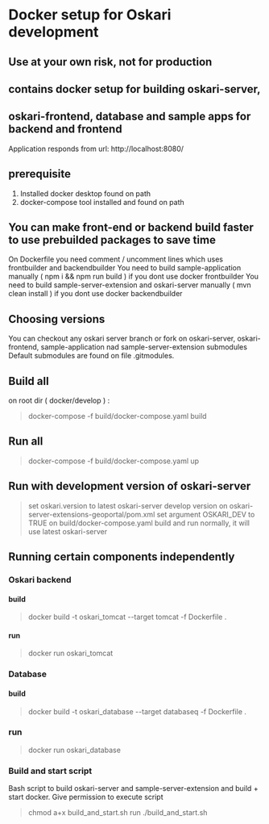 # Docker setup for Oskari development
## Use at your own risk, not for production
## contains docker setup for building oskari-server, 
## oskari-frontend, database and sample apps for backend and frontend

Application responds from url:
http://localhost:8080/

## prerequisite
1. Installed docker desktop found on path
2. docker-compose tool installed and found on path

## You can make front-end or backend build faster to use prebuilded packages to save time
On Dockerfile you need comment / uncomment lines which uses frontbuilder and backendbuilder
You need to build sample-application manually ( npm i && npm run build ) if you dont use docker frontbuilder
You need to build sample-server-extension and oskari-server manually ( mvn clean install ) if you dont use docker backendbuilder

## Choosing versions
You can checkout any oskari server branch or fork on 
oskari-server, oskari-frontend, sample-application nad sample-server-extension submodules
Default submodules are found on file .gitmodules.

## Build all
on root dir ( docker/develop ) :
>docker-compose -f build/docker-compose.yaml build

## Run all
>docker-compose -f build/docker-compose.yaml up

## Run with development version of oskari-server
>set oskari.version to latest oskari-server develop version on oskari-server-extensions-geoportal/pom.xml
>set argument OSKARI_DEV to TRUE on build/docker-compose.yaml
>build and run normally, it will use latest oskari-server

## Running certain components independently

### Oskari backend
#### build
>docker build -t oskari_tomcat --target tomcat -f Dockerfile .
#### run
>docker run oskari_tomcat

### Database
#### build
>docker build -t oskari_database --target databaseq -f Dockerfile .

### run
>docker run oskari_database

### Build and start script
Bash script to build oskari-server and sample-server-extension and build + start docker.
Give permission to execute script
>chmod a+x build_and_start.sh
run
>./build_and_start.sh
